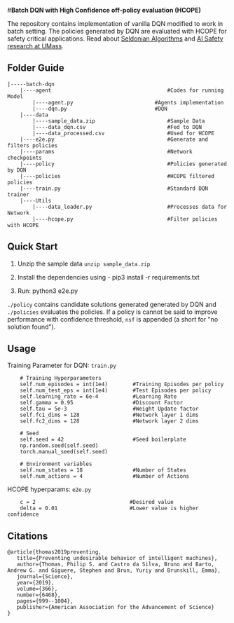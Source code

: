 #**Batch DQN with High Confidence off-policy evaluation (HCOPE)**

The repository contains implementation of vanilla DQN modified to work in batch setting.
The policies generated by DQN are evaluated with HCOPE for safety critical applications.
Read about [Seldonian Algorithms](https://aisafety.cs.umass.edu/paper.html) 
and [AI Safety research at UMass](https://aisafety.cs.umass.edu/index.html).

## **Folder Guide**
```
|-----batch-dqn  
	|----agent                                     #Codes for running Model			                      
		|----agent.py                          #Agents implementation
		|----dqn.py                            #DQN
	|----data  
	    |----sample_data.zip                       #Sample Data
	    |----data_dqn.csv                          #Fed to DQN
	    |----data_processed.csv                    #Used for HCOPE
	|----e2e.py                                    #Generate and filters policies
	|----params                                    #Network checkpoints
	|----policy                                    #Policies generated by DQN  
	|----policies                                  #HCOPE filtered policies
	|----train.py                                  #Standard DQN trainer  
	|----Utils  
	    |----data_loader.py                        #Processes data for Network
	    |----hcope.py                              #Filter policies with HCOPE
```

## **Quick Start**
1. Unzip the sample data ```unzip sample_data.zip```

2. Install the dependencies using - pip3 install -r requirements.txt

3. Run: python3 e2e.py

```./policy``` contains candidate solutions generated generated by DQN and ```./policies``` evaluates the policies.
If a policy is cannot be said to improve performance with confidence threshold, 
```nsf``` is appended (a short for "no solution found").

## **Usage** ##

Training Parameter for DQN: ```train.py```

```     
    # Training Hyperparameters
    self.num_episodes = int(1e4)        #Training Episodes per policy
    self.num_test_eps = int(1e4)        #Test Episodes per policy
    self.learning_rate = 6e-4           #Learning Rate
    self.gamma = 0.95                   #Discount Factor    
    self.tau = 5e-3                     #Weight Update factor
    self.fc1_dims = 128                 #Network layer 1 dims
    self.fc2_dims = 128                 #Network layer 2 dims

    # Seed
    self.seed = 42                      #Seed boilerplate
    np.random.seed(self.seed)
    torch.manual_seed(self.seed)

    # Environment variables
    self.num_states = 18                #Number of States
    self.num_actions = 4                #Number of Actions
```

HCOPE hyperparams: ```e2e.py```

```
    c = 2                              #Desired value 
    delta = 0.01                       #Lower value is higher confidence
```

## **Citations**
```
@article{thomas2019preventing,
   title={Preventing undesirable behavior of intelligent machines},
   author={Thomas, Philip S. and Castro da Silva, Bruno and Barto, Andrew G. and Giguere, Stephen and Brun, Yuriy and Brunskill, Emma},
   journal={Science},
   year={2019},
   volume={366},
   number={6468},
   pages={999--1004},
   publisher={American Association for the Advancement of Science}
} 
```

